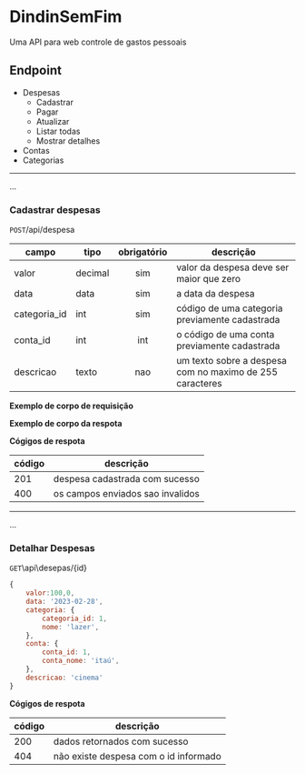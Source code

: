 # DindinSemFim

Uma API para web controle de gastos pessoais 


## Endpoint

- Despesas
    - Cadastrar 
    - Pagar 
    - Atualizar
    - Listar todas
    - Mostrar detalhes
- Contas
- Categorias


--- 
...

### Cadastrar despesas

`POST`/api/despesa

| campo | tipo | obrigatório | descrição
|------ |------|:-----------: |---------
|valor | decimal | sim | valor da despesa deve ser maior que zero
|data| data | sim | a data da despesa | 
|categoria_id| int | sim | código de uma categoria previamente cadastrada
|conta_id|int|int|o código de uma conta previamente cadastrada
|descricao|texto|nao|um texto sobre a despesa com no maximo de 255 caracteres   

**Exemplo de corpo de requisição** 



**Exemplo de corpo da respota**

**Cógigos de respota**

|código| descrição
| - | -
|201 | despesa cadastrada com sucesso
|400 | os campos enviados sao invalidos


---
...
### Detalhar Despesas
`GET`\api\desepas/{id}       
```js
{
    valor:100,0,
    data: '2023-02-28',
    categoria: {
        categoria_id: 1,
        nome: 'lazer',
    },
    conta: {
        conta_id: 1,
        conta_nome: 'itaú',
    },
    descricao: 'cinema'
}
```


**Cógigos de respota**

|código| descrição
| - | -
|200 | dados retornados com sucesso
|404 | não existe despesa com o id informado
